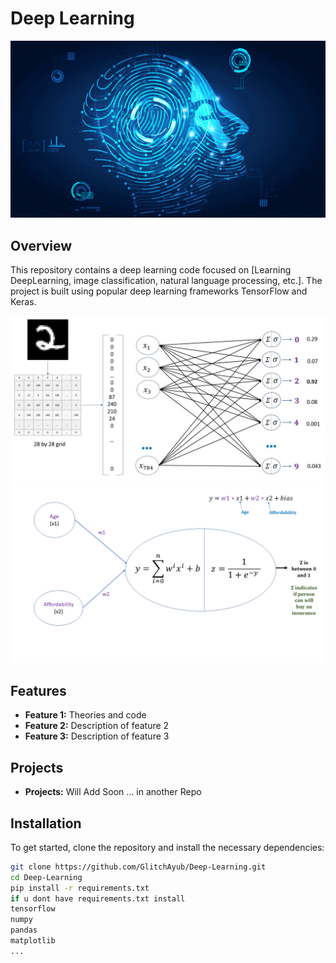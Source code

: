 # Deep Learning 

![Deep Learning](./img/deep.gif)

## Overview

This repository contains a deep learning code focused on [Learning DeepLearning, image classification, natural language processing, etc.]. The project is built using popular deep learning frameworks  TensorFlow and Keras.

![Deep Learning](./img/digits_nn.jpg)
![Deep Learning](./img/nn.png)



## Features

- **Feature 1:** Theories and code
- **Feature 2:** Description of feature 2
- **Feature 3:** Description of feature 3

## Projects
- **Projects:** Will Add Soon ... in another Repo 


## Installation

To get started, clone the repository and install the necessary dependencies:

```bash
git clone https://github.com/GlitchAyub/Deep-Learning.git
cd Deep-Learning
pip install -r requirements.txt
if u dont have requirements.txt install 
tensorflow
numpy
pandas
matplotlib
...